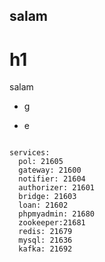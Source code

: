## salam

# h1

salam


+ g

+ e


```

services:
  pol: 21605
  gateway: 21600
  notifier: 21604 
  authorizer: 21601
  bridge: 21603
  loan: 21602
  phpmyadmin: 21680
  zookeeper:21681
  redis: 21679
  mysql: 21636
  kafka: 21692

```
